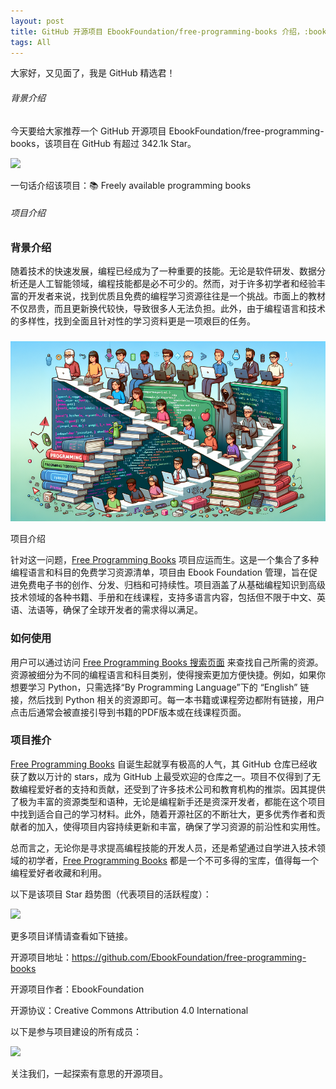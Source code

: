 ```yaml
---
layout: post
title: GitHub 开源项目 EbookFoundation/free-programming-books 介绍，:books: Freely available programming books
tags: All
---
```


大家好，又见面了，我是 GitHub 精选君！

###### 背景介绍

今天要给大家推荐一个 GitHub 开源项目 EbookFoundation/free-programming-books，该项目在 GitHub 有超过 342.1k Star。

![](https://stats.deeptrain.net/repo/EbookFoundation/free-programming-books/?theme=light)

一句话介绍该项目：:books: Freely available programming books





###### 项目介绍

### 背景介绍

随着技术的快速发展，编程已经成为了一种重要的技能。无论是软件研发、数据分析还是人工智能领域，编程技能都是必不可少的。然而，对于许多初学者和经验丰富的开发者来说，找到优质且免费的编程学习资源往往是一个挑战。市面上的教材不仅昂贵，而且更新换代较快，导致很多人无法负担。此外，由于编程语言和技术的多样性，找到全面且针对性的学习资料更是一项艰巨的任务。

### 

![](https://raw.githubusercontent.com/ZhuPeng/pic/master/mac/compress_tmp-81045b0c439f3ca4d1755841adcea424.png)

项目介绍

针对这一问题，[Free Programming Books](https://github.com/EbookFoundation/free-programming-books) 项目应运而生。这是一个集合了多种编程语言和科目的免费学习资源清单，项目由 Ebook Foundation 管理，旨在促进免费电子书的创作、分发、归档和可持续性。项目涵盖了从基础编程知识到高级技术领域的各种书籍、手册和在线课程，支持多语言内容，包括但不限于中文、英语、法语等，确保了全球开发者的需求得以满足。

### 如何使用

用户可以通过访问 [Free Programming Books 搜索页面](https://ebookfoundation.github.io/free-programming-books-search/) 来查找自己所需的资源。资源被细分为不同的编程语言和科目类别，使得搜索更加方便快捷。例如，如果你想要学习 Python，只需选择“By Programming Language”下的 “English” 链接，然后找到 Python 相关的资源即可。每一本书籍或课程旁边都附有链接，用户点击后通常会被直接引导到书籍的PDF版本或在线课程页面。

### 项目推介

[Free Programming Books](https://github.com/EbookFoundation/free-programming-books) 自诞生起就享有极高的人气，其 GitHub 仓库已经收获了数以万计的 stars，成为 GitHub 上最受欢迎的仓库之一。项目不仅得到了无数编程爱好者的支持和贡献，还受到了许多技术公司和教育机构的推崇。因其提供了极为丰富的资源类型和语种，无论是编程新手还是资深开发者，都能在这个项目中找到适合自己的学习材料。此外，随着开源社区的不断壮大，更多优秀作者和贡献者的加入，使得项目内容持续更新和丰富，确保了学习资源的前沿性和实用性。

总而言之，无论你是寻求提高编程技能的开发人员，还是希望通过自学进入技术领域的初学者，[Free Programming Books](https://github.com/EbookFoundation/free-programming-books) 都是一个不可多得的宝库，值得每一个编程爱好者收藏和利用。

以下是该项目 Star 趋势图（代表项目的活跃程度）：

![](https://api.star-history.com/svg?repos=EbookFoundation/free-programming-books&type=Timeline)

更多项目详情请查看如下链接。

开源项目地址：https://github.com/EbookFoundation/free-programming-books 

开源项目作者：EbookFoundation

开源协议：Creative Commons Attribution 4.0 International

以下是参与项目建设的所有成员：

![](https://contrib.rocks/image?repo=EbookFoundation/free-programming-books)

关注我们，一起探索有意思的开源项目。

